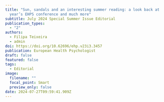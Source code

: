 ```yaml
---
title: "Sun, sandals and an interesting summer reading: a look back at last
  year’s EHPS conference and much more"
subtitle: July 2024 Special Summer Issue Editorial
publication_types:
  - "2"
authors:
  - Filipa Teixeira
  - admin
doi: https://doi.org/10.62696/ehp.v23i3.3457
publication: European Health Psychologist
draft: false
featured: false
tags:
  - Editorial
image:
  filename: ""
  focal_point: Smart
  preview_only: false
date: 2024-07-27T09:59:41.909Z
---
```


